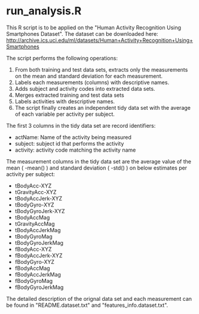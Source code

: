 run_analysis.R
===================================================================================
This R script is to be applied on the "Human Activity Recognition Using Smartphones Dataset". The dataset can be downloaded here: http://archive.ics.uci.edu/ml/datasets/Human+Activity+Recognition+Using+Smartphones

The script performs the following operations:

  1. From both training and test data sets, extracts only the measurements on the mean and standard deviation for each measurement.
  2. Labels each measurements (columns) with descriptive names.
  3. Adds subject and activity codes into extracted data sets.
  4. Merges extracted training and test data sets
  5. Labels activities with descriptive names.
  6. The script finally creates an independent tidy data set with the average of each variable per activity per subject.


The first 3 columns in the tidy data set are record identifiers:

 * actName: Name of the activity being measured
 * subject: subject id that performs the activity
 * activity: activity code matching the activity name

The measurement columns in the tidy data set are the average value of the mean ( -mean() ) and standard deviation ( -std() ) on below estimates per activity per subject:

 * tBodyAcc-XYZ
 * tGravityAcc-XYZ
 * tBodyAccJerk-XYZ
 * tBodyGyro-XYZ
 * tBodyGyroJerk-XYZ
 * tBodyAccMag
 * tGravityAccMag
 * tBodyAccJerkMag
 * tBodyGyroMag
 * tBodyGyroJerkMag
 * fBodyAcc-XYZ
 * fBodyAccJerk-XYZ
 * fBodyGyro-XYZ
 * fBodyAccMag
 * fBodyAccJerkMag
 * fBodyGyroMag
 * fBodyGyroJerkMag
 
The detailed description of the orignal data set and each measurement can be found in "README.dataset.txt" and "features_info.dataset.txt".
